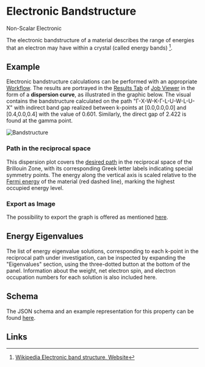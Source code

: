 # Electronic Bandstructure

<span class="btn badge b-success border-50">Non-Scalar</span> <span class="btn badge b-info border-50">Electronic</span>

The electronic bandstructure of a material describes the range of energies that an electron may have within a crystal (called energy bands) [^1].

## Example

Electronic bandstructure calculations can be performed with an appropriate [Workflow](../../workflows/overview.md). The results are portrayed in the [Results Tab](../../jobs/ui/results-tab.md) of [Job Viewer](../../jobs/ui/viewer.md) in the form of a **dispersion curve**, as illustrated in the graphic below. The visual contains the bandstructure calculated on the path "Г-X-W-K-Г-L-U-W-L-U-X" with indirect band gap realized between k-points at [0.0,0.0,0.0] and [0.4,0.0,0.4] with the value of 0.601. Similarly, the direct gap of 2.422 is found at the gamma point.

![Bandstructure](../../images/properties-directory//bandstructure.png "Bandstructure")

### Path in the reciprocal space

This dispersion plot covers the [desired path](../../workflow-designer/subworkflow-editor/important-settings.md) in the reciprocal space of the Brillouin Zone, with its corresponding Greek letter labels indicating special symmetry points. The energy along the vertical axis is scaled relative to the [Fermi energy](../scalar/fermi-energy.md) of the material (red dashed line), marking the highest occupied energy level.

### Export as Image

The possibility to export the graph is offered as mentioned [here](../../properties/ui/viewer.md#export-as-images).

## Energy Eigenvalues

The list of energy eigenvalue solutions, corresponding to each k-point in the reciprocal path under investigation, can be inspected by expanding the "Eigenvalues" section, using the three-dotted button at the bottom of the panel. Information about the weight, net electron spin, and electron occupation numbers for each solution is also included here.

## Schema

The JSON schema and an example representation for this property can be found [here](../../properties/data/list.md#bandstructure).

## Links

[^1]: [Wikipedia Electronic band structure, Website](https://en.wikipedia.org/wiki/Electronic_band_structure)
